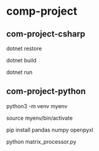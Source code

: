 # comp-project

## com-project-csharp

dotnet restore

dotnet build

dotnet run


## com-project-python

python3 -m venv myenv

source myenv/bin/activate


pip install pandas numpy openpyxl


python matrix_processor.py
